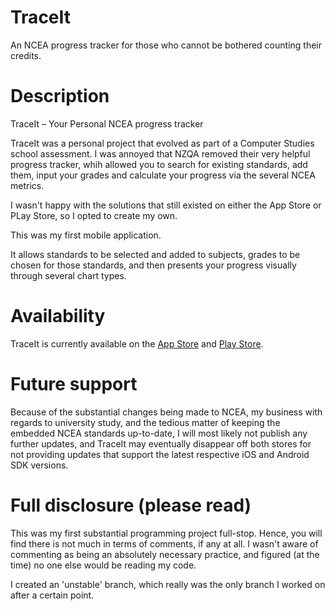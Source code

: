 # TraceIt
An NCEA progress tracker for those who cannot be bothered counting their credits.

# Description

TraceIt – Your Personal NCEA progress tracker

TraceIt was a personal project that evolved as part of a Computer Studies school assessment. I was annoyed that NZQA removed their very helpful progress tracker, whih allowed you to search for existing standards, add them, input your grades and calculate your progress via the several NCEA metrics.

I wasn't happy with the solutions that still existed on either the App Store or PLay Store, so I opted to create my own.

This was my first mobile application.

It allows standards to be selected and added to subjects, grades to be chosen for those standards, and then presents your progress visually through several chart types.

# Availability

TraceIt is currently available on the [App Store](https://apps.apple.com/nz/app/traceit-ncea-tracker/id1527893664) and [Play Store](https://play.google.com/store/apps/details?id=com.bccodespace.traceit).

# Future support

Because of the substantial changes being made to NCEA, my business with regards to university study, and the tedious matter of keeping the embedded NCEA standards up-to-date, I will most likely not publish any further updates, and TraceIt may eventually disappear off both stores for not providing updates that support the latest respective iOS and Android SDK versions.

# Full disclosure (please read)

This was my first substantial programming project full-stop. Hence, you will find there is not much in terms of comments, if any at all. I wasn't aware of commenting as being an absolutely necessary practice, and figured (at the time) no one else would be reading my code.

I created an 'unstable' branch, which really was the only branch I worked on after a certain point. 
